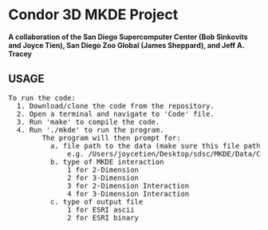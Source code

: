 # Condor 3D MKDE Project

**A collaboration of the San Diego Supercomputer Center (Bob Sinkovits and Joyce Tien), San Diego Zoo Global (James Sheppard), and Jeff A. Tracey**

## USAGE
<pre>
To run the code:
  1. Download/clone the code from the repository. 
  2. Open a terminal and navigate to 'Code' file.
  3. Run 'make' to compile the code.
  4. Run './mkde' to run the program. 
        The program will then prompt for: 
          a. file path to the data (make sure this file path is absolute!)
              e.g. /Users/joycetien/Desktop/sdsc/MKDE/Data/CondorTestData.txt
          b. type of MKDE interaction
              1 for 2-Dimension
              2 for 3-Dimension
              3 for 2-Dimension Interaction
              4 for 3-Dimension Interaction
          c. type of output file
              1 for ESRI ascii
              2 for ESRI binary
 </pre>
  
